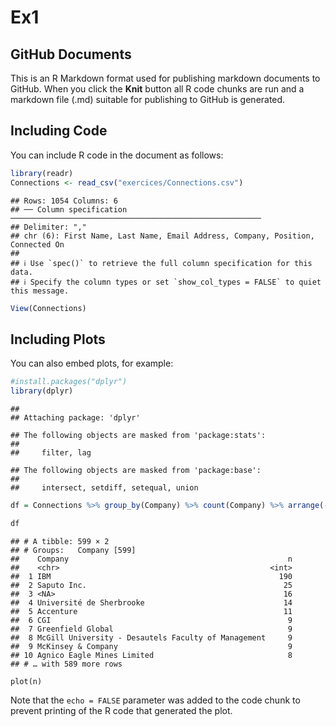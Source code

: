 Ex1
================

## GitHub Documents

This is an R Markdown format used for publishing markdown documents to
GitHub. When you click the **Knit** button all R code chunks are run and
a markdown file (.md) suitable for publishing to GitHub is generated.

## Including Code

You can include R code in the document as follows:

``` r
library(readr)
Connections <- read_csv("exercices/Connections.csv")
```

    ## Rows: 1054 Columns: 6
    ## ── Column specification ────────────────────────────────────────────────────────
    ## Delimiter: ","
    ## chr (6): First Name, Last Name, Email Address, Company, Position, Connected On
    ## 
    ## ℹ Use `spec()` to retrieve the full column specification for this data.
    ## ℹ Specify the column types or set `show_col_types = FALSE` to quiet this message.

``` r
View(Connections)
```

## Including Plots

You can also embed plots, for example:

``` r
#install.packages("dplyr")
library(dplyr)
```

    ## 
    ## Attaching package: 'dplyr'

    ## The following objects are masked from 'package:stats':
    ## 
    ##     filter, lag

    ## The following objects are masked from 'package:base':
    ## 
    ##     intersect, setdiff, setequal, union

``` r
df = Connections %>% group_by(Company) %>% count(Company) %>% arrange(-n)

df
```

    ## # A tibble: 599 × 2
    ## # Groups:   Company [599]
    ##    Company                                                 n
    ##    <chr>                                               <int>
    ##  1 IBM                                                   190
    ##  2 Saputo Inc.                                            25
    ##  3 <NA>                                                   16
    ##  4 Université de Sherbrooke                               14
    ##  5 Accenture                                              11
    ##  6 CGI                                                     9
    ##  7 Greenfield Global                                       9
    ##  8 McGill University - Desautels Faculty of Management     9
    ##  9 McKinsey & Company                                      9
    ## 10 Agnico Eagle Mines Limited                              8
    ## # … with 589 more rows

    plot(n)

Note that the `echo = FALSE` parameter was added to the code chunk to
prevent printing of the R code that generated the plot.
